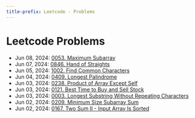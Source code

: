 ```yaml
---
title-prefix: Leetcode - Problems
---
```


# Leetcode Problems

- Jun 08, 2024: [0053. Maximum Subarray](53_maximum_subarray)
- Jun 07, 2024: [0846. Hand of Straights](846_hand_of_straights)
- Jun 05, 2024: [1002. Find Common Characters](1002_find_common_characters)
- Jun 04, 2024: [0409. Longest Palindrome](409_longest_palindrome)
- Jun 03, 2024: [0238. Product of Array Except Self](232_product_of_array_except_self)
- Jun 03, 2024: [0121. Best Time to Buy and Sell Stock](121_best_time_to_buy_and_sell_stock)
- Jun 03, 2024: [0003. Longest Substring Without Repeating Characters](3_longest_substring_without_repeating_characters)
- Jun 02, 2024: [0209. Minimum Size Subarray Sum](209_minimum_size_subarray_sum)
- Jun 02, 2024: [0167. Two Sum II - Input Array Is Sorted](167_two_sum_ii_input_array_is_sorted)
